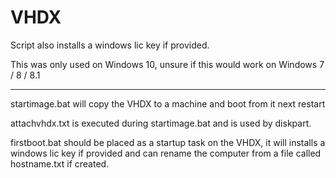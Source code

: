 # VHDX

Script also installs a windows lic key if provided.

This was only used on Windows 10, unsure if this would work on Windows 7 / 8 / 8.1


-----------------

startimage.bat will copy the VHDX to a machine and boot from it next restart

attachvhdx.txt is executed during startimage.bat and is used by diskpart.

firstboot.bat should be placed as a startup task on the VHDX, it will installs a windows lic key if provided and can rename the computer from a file called hostname.txt if created.
